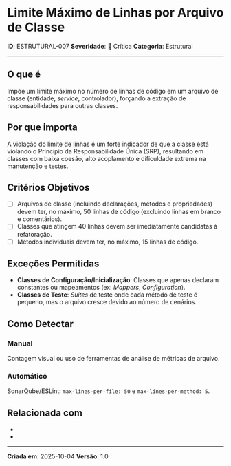 # Limite Máximo de Linhas por Arquivo de Classe

**ID**: ESTRUTURAL-007
**Severidade**: 🔴 Crítica
**Categoria**: Estrutural

---

## O que é

Impõe um limite máximo no número de linhas de código em um arquivo de classe (entidade, *service*, controlador), forçando a extração de responsabilidades para outras classes.

## Por que importa

A violação do limite de linhas é um forte indicador de que a classe está violando o Princípio da Responsabilidade Única (SRP), resultando em classes com baixa coesão, alto acoplamento e dificuldade extrema na manutenção e testes.

## Critérios Objetivos

- [ ] Arquivos de classe (incluindo declarações, métodos e propriedades) devem ter, no máximo, 50 linhas de código (excluindo linhas em branco e comentários).
- [ ] Classes que atingem 40 linhas devem ser imediatamente candidatas à refatoração.
- [ ] Métodos individuais devem ter, no máximo, 15 linhas de código.

## Exceções Permitidas

- **Classes de Configuração/Inicialização**: Classes que apenas declaram constantes ou mapeamentos (ex: *Mappers*, *Configuration*).
- **Classes de Teste**: *Suites* de teste onde cada método de teste é pequeno, mas o arquivo cresce devido ao número de cenários.

## Como Detectar

### Manual
Contagem visual ou uso de ferramentas de análise de métricas de arquivo.

### Automático
SonarQube/ESLint: `max-lines-per-file: 50` e `max-lines-per-method: 5`.

## Relacionada com

- [ESTRUTURAL-001]: reforça
- [ESTRUTURAL-004]: reforça

---

**Criada em**: 2025-10-04
**Versão**: 1.0
